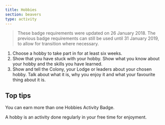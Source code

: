 ```yaml
---
title: Hobbies
section: beavers
type: activity
---
```


> These badge requirements were updated on 26 January 2018. The previous badge requirements can still be used until 31 January 2019, to allow for transition where necessary.

1. Choose a hobby to take part in for at least six weeks.
1. Show that you have stuck with your hobby. Show what you know about your hobby and the skills you have learned.
1. Show and tell the Colony, your Lodge or leaders about your chosen hobby. Talk about what it is, why you enjoy it and what your favourite thing about it is.

## Top tips

You can earn more than one Hobbies Activity Badge.

A hobby is an activity done regularly in your free time for enjoyment.
